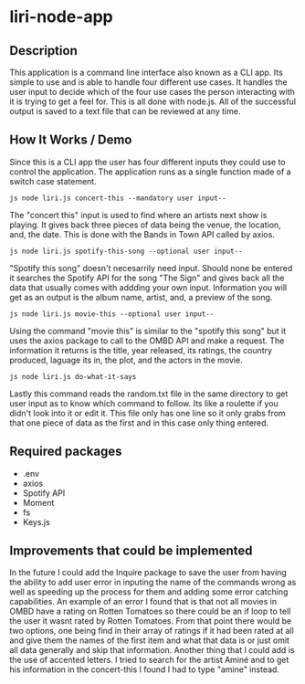 # liri-node-app


## Description
This application is a command line interface also known as a CLI app. Its simple to use and is able to handle four different use cases. It handles the user input to decide which of the four use cases the person interacting with it is trying to get a feel for. This is all done with node.js. All of the successful output is saved to a text file that can be reviewed at any time.

## How It Works / Demo
Since this is a CLI app the user has four different inputs they could use to control the application. The application runs as a single function made of a switch case statement.

``js
node liri.js concert-this --mandatory user input--  
``

The "concert this" input is used to find where an artists next show is playing. It gives back three pieces of data being the venue, the location, and, the date. This is done with the Bands in Town API called by axios.

``js
node liri.js spotify-this-song --optional user input--
``

"Spotify this song" doesn't necesarrily need input. Should none be entered it searches the Spotify API for the song "The Sign" and gives back all the data that usually comes with addding your own input. Information you will get as an output is the  album name, artist, and, a preview of the song.

``js
node liri.js movie-this --optional user input--
``

Using the command "movie this" is similar to the "spotify this song" but it uses the axios package to call to the OMBD API and make a request. The information it returns is the title, year released, its ratings, the country produced, laguage its in, the plot, and the actors in the movie.

``js
node liri.js do-what-it-says
``

Lastly this command reads the random.txt file in the same directory to get user input as to know which command to follow. Its like a roulette if you didn't look into it or edit it. This file only has one line so it only grabs from that one piece of data as the first and in this case only thing entered.

## Required packages
* .env
* axios
* Spotify API
* Moment
* fs
* Keys.js

## Improvements that could be implemented
In the future I could add the Inquire package to save the user from having the ability to add user error in inputing the name of the commands wrong as well as speeding up the process for them and adding some error catching capabilities. An example of an error I found that is that not all movies in OMBD have a rating on Rotten Tomatoes so there could be an if loop to tell the user it wasnt rated by Rotten Tomatoes. From that point there would be two options, one being find in their array of ratings if it had been rated at all and give them the names of the first item and what that data is or just omit all data generally and skip that information. Another thing that I could add is the use of accented letters. I tried to search for the artist Aminé and to get his information in the concert-this I found I had to type "amine" instead.